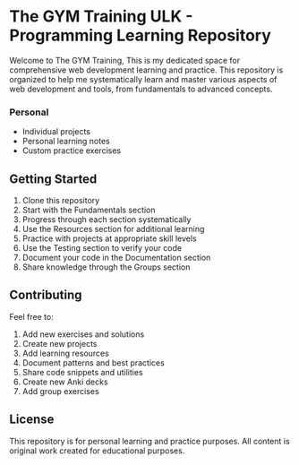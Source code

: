 # The GYM Training ULK - Programming Learning Repository

Welcome to The GYM Training, This is my dedicated space for comprehensive web development learning and practice. This repository is organized to help me systematically learn and master various aspects of web development and tools, from fundamentals to advanced concepts.

### Personal

- Individual projects
- Personal learning notes
- Custom practice exercises

## Getting Started

1. Clone this repository
2. Start with the Fundamentals section
3. Progress through each section systematically
4. Use the Resources section for additional learning
5. Practice with projects at appropriate skill levels
6. Use the Testing section to verify your code
7. Document your code in the Documentation section
8. Share knowledge through the Groups section

## Contributing

Feel free to:

1. Add new exercises and solutions
2. Create new projects
3. Add learning resources
4. Document patterns and best practices
5. Share code snippets and utilities
6. Create new Anki decks
7. Add group exercises

## License

This repository is for personal learning and practice purposes. All content is original work created for educational purposes.
